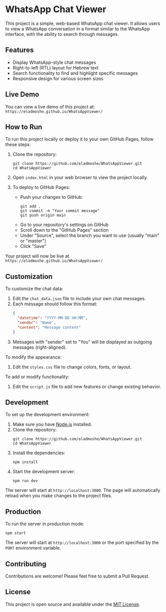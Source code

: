 # WhatsApp Chat Viewer

This project is a simple, web-based WhatsApp chat viewer. It allows users to view a WhatsApp conversation in a format similar to the WhatsApp interface, with the ability to search through messages.

## Features

- Display WhatsApp-style chat messages
- Right-to-left (RTL) layout for Hebrew text
- Search functionality to find and highlight specific messages
- Responsive design for various screen sizes

## Live Demo

You can view a live demo of this project at: `https://eladmoshe.github.io/WhatsAppViewer/`

## How to Run

To run this project locally or deploy it to your own GitHub Pages, follow these steps:

1. Clone the repository:
   ```
   git clone https://github.com/eladmoshe/WhatsAppViewer.git
   cd WhatsAppViewer
   ```

2. Open `index.html` in your web browser to view the project locally.

3. To deploy to GitHub Pages:
   - Push your changes to GitHub:
     ```
     git add .
     git commit -m "Your commit message"
     git push origin main
     ```
   - Go to your repository's settings on GitHub
   - Scroll down to the "GitHub Pages" section
   - Under "Source", select the branch you want to use (usually "main" or "master")
   - Click "Save"

Your project will now be live at `https://eladmoshe.github.io/WhatsAppViewer/`

## Customization

To customize the chat data:

1. Edit the `chat_data.json` file to include your own chat messages.
2. Each message should follow this format:
   ```json
   {
     "datetime": "YYYY-MM-DD HH:MM",
     "sender": "Name",
     "content": "Message content"
   }
   ```
3. Messages with "sender" set to "You" will be displayed as outgoing messages (right-aligned).

To modify the appearance:

1. Edit the `styles.css` file to change colors, fonts, or layout.

To add or modify functionality:

1. Edit the `script.js` file to add new features or change existing behavior.

## Development

To set up the development environment:

1. Make sure you have [Node.js](https://nodejs.org/) installed.
2. Clone the repository:
   ```
   git clone https://github.com/eladmoshe/WhatsAppViewer.git
   cd WhatsAppViewer
   ```
3. Install the dependencies:
   ```
   npm install
   ```
4. Start the development server:
   ```
   npm run dev
   ```

The server will start at `http://localhost:3000`. The page will automatically reload when you make changes to the project files.

## Production

To run the server in production mode:

```
npm start
```

The server will start at `http://localhost:3000` or the port specified by the `PORT` environment variable.

## Contributing

Contributions are welcome! Please feel free to submit a Pull Request.

## License

This project is open source and available under the [MIT License](LICENSE).
